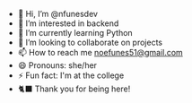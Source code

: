 - 👋 Hi, I’m @nfunesdev
- 👀 I’m interested in backend 
- 🌱 I’m currently learning Python 
- 💞️ I’m looking to collaborate on projects 
- 📫 How to reach me noefunes51@gmail.com
- 😄 Pronouns: she/her
- ⚡ Fun fact: I'm at the college 
- 🐈‍⬛ Thank you for being here!
